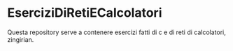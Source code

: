 # EserciziDiRetiECalcolatori
Questa repository serve a contenere esercizi fatti di c e di reti di calcolatori, zingirian.

 
